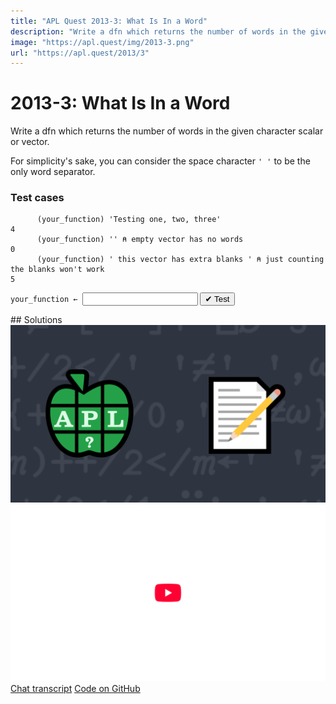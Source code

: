 ```yaml
---
title: "APL Quest 2013-3: What Is In a Word"
description: "Write a dfn which returns the number of words in the given character scalar or vector."
image: "https://apl.quest/img/2013-3.png"
url: "https://apl.quest/2013/3"
---
```


# <span class=s>2013-</span>3: What Is In a Word

Write a dfn which returns the number of words in the given character scalar or vector.

For simplicity's sake, you can consider the space character `' '` to be the only word separator.

### Test cases

```APL
      (your_function) 'Testing one, two, three'
4
      (your_function) '' ⍝ empty vector has no words
0
      (your_function) ' this vector has extra blanks ' ⍝ just counting the blanks won't work
5
```
<div class="pdiv">
  <code onclick="p_Input.focus()">your_function ← </code><input id="p_Input" autocomplete="off" spellcheck="false" oninput="this.parentElement.querySelector`button`.disabled=false;localStorage.setItem(window.location.pathname,this.value)" onkeypress="subm(event)">
  <button onclick="alert$.next`Testing…`;submitSolution`p`" class="md-button md-button--primary">&#x2714; Test</button>
</div>
<blockquote id="p_Output"></blockquote>
## Solutions
<div onclick="play(this)" title="Video on YouTube" class="yt">
<img alt="Video Thumbnail" src="../../img/2013-3.png">
<img alt="YouTube" src="../../img/yt-big.png">
</div>
<a href="https://chat.stackexchange.com/transcript/message/60462122#60462122" target="_blank" class="md-button md-button--primary">Chat transcript</a>
<a href="https://github.com/abrudz/apl_quest/blob/main/2013/3.apl" target="_blank" class="md-button md-button--primary right">Code on GitHub</a>

<script>
    testCases={"a":["'Testing one, two, three'","' this vector has extra blanks '","'a b c d e f g h i j k l m n o p q r s t u v w x y z'"],"b":["' '","''","'    '","(?20)⍴' '","'ABC'","'hyphen-dash'"],"f":"{0.5×+/2≠/(' ',⍵,' ')≠' '}"}
    p_Input.value=localStorage.getItem(window.location.pathname)
    play=e=>e.outerHTML=`<iframe src="https://www.youtube.com/embed/MgkM2qCPWas?list=PLYKQVqyrAEj9wDIUyLDGtDAFTKY38BUMN&autoplay=1" title="<span class=s>2013-</span>3: What Is In a Word (APL Quest 2013-3)" frameborder="0" allow="accelerometer; autoplay; clipboard-write; encrypted-media; gyroscope; picture-in-picture; web-share" referrerpolicy="strict-origin-when-cross-origin" allowfullscreen></iframe>`
</script>
